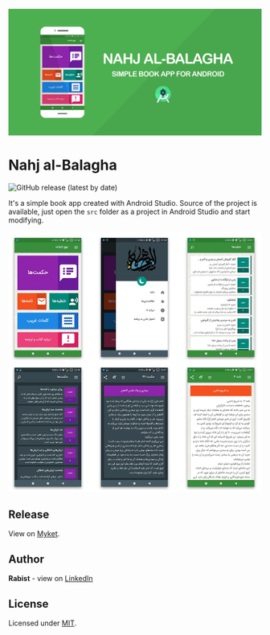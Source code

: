 ![catalog](docs/catalog.jpg)

# Nahj al-Balagha

![GitHub release (latest by date)](https://img.shields.io/github/v/release/geraked/application-nahj)

It's a simple book app created with Android Studio. Source of the project is available, just open the `src` folder as a project in Android Studio and start modifying.

![screenshot](docs/screenshot.jpg)

## Release
View on [Myket](https://myket.ir/app/ir.geraked.nahj).

## Author
**Rabist** - view on [LinkedIn](https://www.linkedin.com/in/rabist)

## License
Licensed under [MIT](LICENSE).
